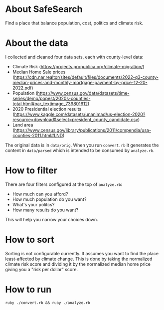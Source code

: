 # About SafeSearch

Find a place that balance population, cost, politics and climate risk.

# About the data

I collected and cleaned four data sets, each with county-level data:

- Climate Risk (https://projects.propublica.org/climate-migration/)
- Median Home Sale prices (https://cdn.nar.realtor/sites/default/files/documents/2022-q3-county-median-prices-and-monthly-mortgage-payment-by-price-12-20-2022.pdf)
- Population (https://www.census.gov/data/datasets/time-series/demo/popest/2020s-counties-total.html#par_textimage_739801612)
- 2020 Presidential election results (https://www.kaggle.com/datasets/unanimad/us-election-2020?resource=download&select=president_county_candidate.csv)
- Land area (https://www.census.gov/library/publications/2011/compendia/usa-counties-2011.html#LND)

The original data is in `data/orig`. When you run `convert.rb` it generates the content in `data/parsed` which is intended to be consumed by `analyze.rb`.

# How to filter

There are four filters configured at the top of `analyze.rb`:

- How much can you afford?
- How much population do you want?
- What's your politcs?
- How many results do you want?

This will help you narrow your choices down.

# How to sort

Sorting is not configurable currently. It assumes you want to find the place least-affected by climate change.
This is done by taking the normalized climate risk score and dividing it by the normalized median home price giving you a "risk per dollar" score.

# How to run

```
ruby ./convert.rb && ruby ./analyze.rb
```
